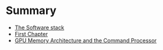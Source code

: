 # Summary

* [The Software stack](README.md)
* [First Chapter](chapter1.md)
* [GPU Memory Architecture and the Command Processor](chapter-2-gpu-architecture.md)

